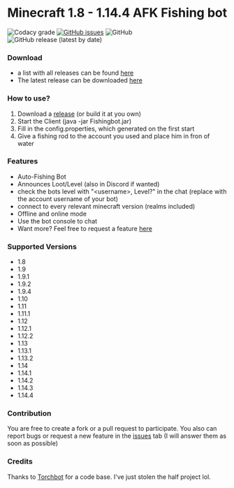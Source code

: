 Minecraft 1.8 - 1.14.4 AFK Fishing bot
=============
![Codacy grade](https://img.shields.io/codacy/grade/05f0f6a5d76444a1b710f911b661bf1d)
[![GitHub issues](https://img.shields.io/github/issues/MrKinau/FishingBot)](https://github.com/MrKinau/FishingBot/issues)
![GitHub](https://img.shields.io/github/license/MrKinau/FishingBot)
![GitHub release (latest by date)](https://img.shields.io/github/v/release/MrKinau/FishingBot)

### Download
-   a list with all releases can be found [here](https://github.com/MrKinau/FishingBot/releases)
-   The latest release can be downloaded [here](https://github.com/MrKinau/FishingBot/releases/latest)

### How to use?
1.	Download a [release](https://github.com/MrKinau/FishingBot/releases) (or build it at you own)
2.	Start the Client (java -jar Fishingbot.jar)
3.	Fill in the config.properties, which generated on the first start
4.	Give a fishing rod to the account you used and place him in fron of water

### Features
-	Auto-Fishing Bot
-	Announces Loot/Level (also in Discord if wanted)
-	check the bots level with "\<username\>, Level?" in the chat (replace <username> with the account username of your bot)
-	connect to every relevant minecraft version (realms included)
-	Offline and online mode
-	Use the bot console to chat
-	Want more? Feel free to request a feature [here](https://github.com/MrKinau/FishingBot/issues)

### Supported Versions
-	1.8
-	1.9
-	1.9.1
-	1.9.2
-	1.9.4
-	1.10
-	1.11
-	1.11.1
-	1.12
-	1.12.1
-	1.12.2
-	1.13
-	1.13.1
-	1.13.2
-	1.14
-	1.14.1
-	1.14.2
-	1.14.3
-	1.14.4

### Contribution
You are free to create a fork or a pull request to participate. You also can report bugs or request a new feature in the [issues](https://github.com/MrKinau/FishingBot/issues) tab (I will answer them as soon as possible)

### Credits
Thanks to [Torchbot](https://github.com/woder/TorchBot) for a code base. I've just stolen the half project lol.
